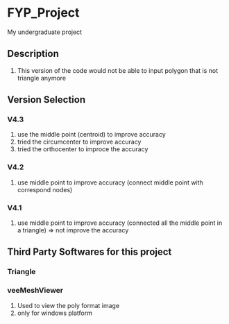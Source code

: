 # FYP_Project
My undergraduate project

## Description
1. This version of the code would not be able to input polygon that is not triangle anymore

## Version Selection
### V4.3
1. use the middle point (centroid) to improve accuracy
2. tried the circumcenter to improve accuracy 
3. tried the orthocenter to improce the accuracy

### V4.2
1. use middle point to improve accuracy (connect middle point with correspond nodes)

### V4.1
1. use middle point to improve accuracy (connected all the middle point in a triangle) => not improve the accuracy


## Third Party Softwares for this project

### Triangle



### veeMeshViewer

1. Used to view the poly format image
2. only for windows platform
